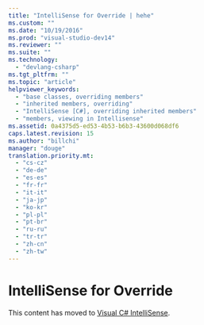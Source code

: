 ```yaml
---
title: "IntelliSense for Override | hehe"
ms.custom: ""
ms.date: "10/19/2016"
ms.prod: "visual-studio-dev14"
ms.reviewer: ""
ms.suite: ""
ms.technology: 
  - "devlang-csharp"
ms.tgt_pltfrm: ""
ms.topic: "article"
helpviewer_keywords: 
  - "base classes, overriding members"
  - "inherited members, overriding"
  - "IntelliSense [C#], overriding inherited members"
  - "members, viewing in Intellisense"
ms.assetid: 0a4375d5-ed53-4b53-b6b3-43600d068df6
caps.latest.revision: 15
ms.author: "billchi"
manager: "douge"
translation.priority.mt: 
  - "cs-cz"
  - "de-de"
  - "es-es"
  - "fr-fr"
  - "it-it"
  - "ja-jp"
  - "ko-kr"
  - "pl-pl"
  - "pt-br"
  - "ru-ru"
  - "tr-tr"
  - "zh-cn"
  - "zh-tw"
---
```

# IntelliSense for Override
This content has moved to [Visual C# IntelliSense](../ide/visual-csharp-intellisense.md).